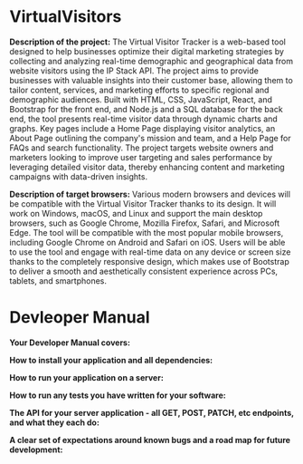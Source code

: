 # VirtualVisitors
**Description of the project:** The Virtual Visitor Tracker is a web-based tool designed to help businesses optimize their digital marketing strategies by collecting and analyzing real-time demographic and geographical data from website visitors using the IP Stack API. The project aims to provide businesses with valuable insights into their customer base, allowing them to tailor content, services, and marketing efforts to specific regional and demographic audiences. Built with HTML, CSS, JavaScript, React, and Bootstrap for the front end, and Node.js and a SQL database for the back end, the tool presents real-time visitor data through dynamic charts and graphs. Key pages include a Home Page displaying visitor analytics, an About Page outlining the company's mission and team, and a Help Page for FAQs and search functionality. The project targets website owners and marketers looking to improve user targeting and sales performance by leveraging detailed visitor data, thereby enhancing content and marketing campaigns with data-driven insights.

**Description of target browsers:** Various modern browsers and devices will be compatible with the Virtual Visitor Tracker thanks to its design. It will work on Windows, macOS, and Linux and support the main desktop browsers, such as Google Chrome, Mozilla Firefox, Safari, and Microsoft Edge. The tool will be compatible with the most popular mobile browsers, including Google Chrome on Android and Safari on iOS. Users will be able to use the tool and engage with real-time data on any device or screen size thanks to the completely responsive design, which makes use of Bootstrap to deliver a smooth and aesthetically consistent experience across PCs, tablets, and smartphones.

# Devleoper Manual

**Your Developer Manual covers:**

**How to install your application and all dependencies:**

**How to run your application on a server:**

**How to run any tests you have written for your software:**

**The API for your server application - all GET, POST, PATCH, etc endpoints, and what they each do:**

**A clear set of expectations around known bugs and a road map for future development:**
